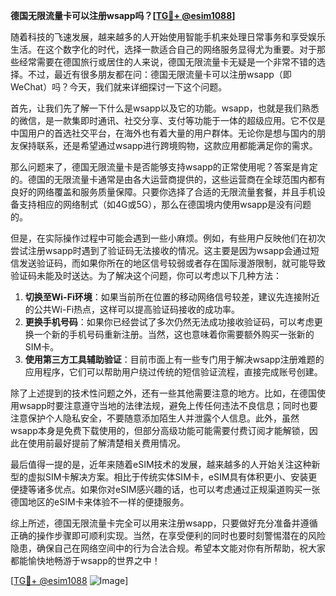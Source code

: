**德国无限流量卡可以注册wsapp吗？[[TG💪+ @esim1088](https://t.me/s/esim1088)]**

随着科技的飞速发展，越来越多的人开始使用智能手机来处理日常事务和享受娱乐生活。在这个数字化的时代，选择一款适合自己的网络服务显得尤为重要。对于那些经常需要在德国旅行或居住的人来说，德国无限流量卡无疑是一个非常不错的选择。不过，最近有很多朋友都在问：德国无限流量卡可以注册wsapp（即WeChat）吗？今天，我们就来详细探讨一下这个问题。

首先，让我们先了解一下什么是wsapp以及它的功能。wsapp，也就是我们熟悉的微信，是一款集即时通讯、社交分享、支付等功能于一体的超级应用。它不仅是中国用户的首选社交平台，在海外也有着大量的用户群体。无论你是想与国内的朋友保持联系，还是希望通过wsapp进行跨境购物，这款应用都能满足你的需求。

那么问题来了，德国无限流量卡是否能够支持wsapp的正常使用呢？答案是肯定的。德国的无限流量卡通常是由各大运营商提供的，这些运营商在全球范围内都有良好的网络覆盖和服务质量保障。只要你选择了合适的无限流量套餐，并且手机设备支持相应的网络制式（如4G或5G），那么在德国境内使用wsapp是没有问题的。

但是，在实际操作过程中可能会遇到一些小麻烦。例如，有些用户反映他们在初次尝试注册wsapp时遇到了验证码无法接收的情况。这主要是因为wsapp会通过短信发送验证码，而如果你所在的地区信号较弱或者存在国际漫游限制，就可能导致验证码未能及时送达。为了解决这个问题，你可以考虑以下几种方法：

1. **切换至Wi-Fi环境**：如果当前所在位置的移动网络信号较差，建议先连接附近的公共Wi-Fi热点，这样可以提高验证码接收的成功率。
2. **更换手机号码**：如果你已经尝试了多次仍然无法成功接收验证码，可以考虑更换一个新的手机号码重新注册。当然，这也意味着你需要额外购买一张新的SIM卡。
3. **使用第三方工具辅助验证**：目前市面上有一些专门用于解决wsapp注册难题的应用程序，它们可以帮助用户绕过传统的短信验证流程，直接完成账号创建。

除了上述提到的技术性问题之外，还有一些其他需要注意的地方。比如，在德国使用wsapp时要注意遵守当地的法律法规，避免上传任何违法不良信息；同时也要注意保护个人隐私安全，不要随意添加陌生人并泄露个人信息。此外，虽然wsapp本身是免费下载使用的，但部分高级功能可能需要付费订阅才能解锁，因此在使用前最好提前了解清楚相关费用情况。

最后值得一提的是，近年来随着eSIM技术的发展，越来越多的人开始关注这种新型的虚拟SIM卡解决方案。相比于传统实体SIM卡，eSIM具有体积更小、安装更便捷等诸多优点。如果你对eSIM感兴趣的话，也可以考虑通过正规渠道购买一张德国地区的eSIM卡来体验不一样的便捷服务。

综上所述，德国无限流量卡完全可以用来注册wsapp，只要做好充分准备并遵循正确的操作步骤即可顺利实现。当然，在享受便利的同时也要时刻警惕潜在的风险隐患，确保自己在网络空间中的行为合法合规。希望本文能对你有所帮助，祝大家都能愉快地畅游于wsapp的世界之中！

[[TG💪+ @esim1088](https://t.me/s/esim1088) ![Image](https://i.postimg.cc/4NQfJmqS/Snipaste-2025-05-13-00-14-12.png)]